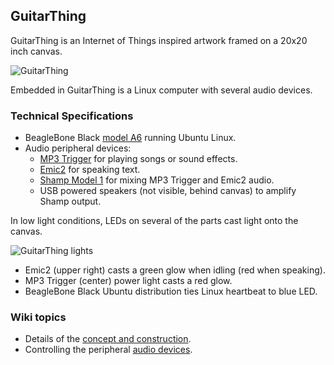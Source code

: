 ## GuitarThing

GuitarThing is an Internet of Things inspired artwork framed on a 20x20 inch canvas.

![GuitarThing](https://github.com/cjdaly/GuitarThing/wiki/images/GuitarThing.jpg)

Embedded in GuitarThing is a Linux computer with several audio devices.

### Technical Specifications

* BeagleBone Black [model A6](http://elinux.org/Beagleboard:BeagleBoneBlack) running Ubuntu Linux.
* Audio peripheral devices:
  * [MP3 Trigger](https://www.sparkfun.com/products/11029) for playing songs or sound effects.
  * [Emic2](https://www.sparkfun.com/products/11711) for speaking text.
  * [Shamp Model 1](https://github.com/cjdaly/shamp) for mixing MP3 Trigger and Emic2 audio.
  * USB powered speakers (not visible, behind canvas) to amplify Shamp output.

In low light conditions, LEDs on several of the parts cast light onto the canvas.

![GuitarThing lights](https://github.com/cjdaly/GuitarThing/wiki/images/GuitarThing-lights.jpg)

* Emic2 (upper right) casts a green glow when idling (red when speaking).
* MP3 Trigger (center) power light casts a red glow.
* BeagleBone Black Ubuntu distribution ties Linux heartbeat to blue LED.

### Wiki topics

* Details of the [concept and construction](https://github.com/cjdaly/GuitarThing/wiki/Concept-and-Construction).
* Controlling the peripheral [audio devices](https://github.com/cjdaly/GuitarThing/wiki/Audio-Device-Usage).

